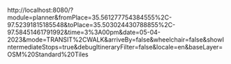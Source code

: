 http://localhost:8080/?module=planner&fromPlace=35.561277754384555%2C-97.52391815185548&toPlace=35.503024430788855%2C-97.58451461791992&time=3%3A00pm&date=05-04-2023&mode=TRANSIT%2CWALK&arriveBy=false&wheelchair=false&showIntermediateStops=true&debugItineraryFilter=false&locale=en&baseLayer=OSM%20Standard%20Tiles
